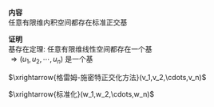 **内容**  
任意有限维内积空间都存在标准正交基  
  
**证明**  
基存在定理: 任意有限维线性空间都存在一个基  
 $\Rightarrow(u_1,u_2,\cdots,u_n)$ 是一个基  
  
 $\xrightarrow{格雷姆-施密特正交化方法}(v_1,v_2,\cdots,v_n)$  
  
 $\xrightarrow{标准化}(w_1,w_2,\cdots,w_n)$  
